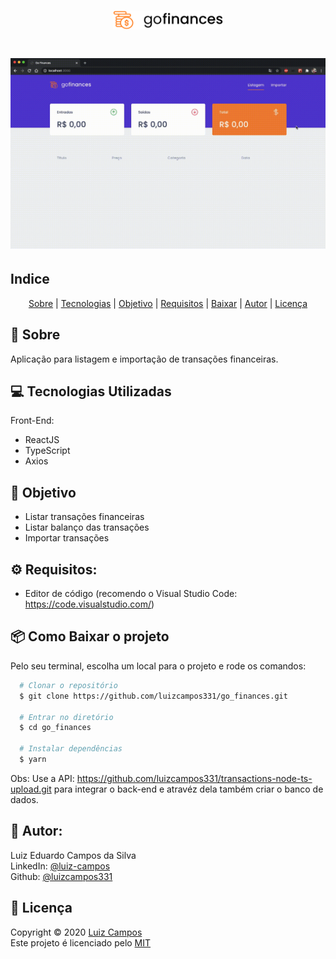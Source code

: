 <h1 align="center">
  <img src="src/assets/logo-preta.svg" height="30">
</h1>

<h1>
  <img src="src/assets/demo.gif">
</h1>

## Indice
<p align="center">
  <a href="#bookmark-sobre">Sobre</a> |
  <a href="#computer-tecnologias-utilizadas">Tecnologias</a> |
  <a href="#dart-objetivo">Objetivo</a> |
  <a href="#gear-requisitos">Requisitos</a> |
  <a href="#package-como-baixar-o-projeto">Baixar</a> |
  <a href="#bust_in_silhouette-autor">Autor</a> |
  <a href="#pencil-licença">Licença</a>
</p>

## :bookmark: Sobre
Aplicação para listagem e importação de transações financeiras.

## :computer: Tecnologias Utilizadas
Front-End:
- ReactJS
- TypeScript
- Axios

## :dart: Objetivo
- Listar transações financeiras
- Listar balanço das transações
- Importar transações

## :gear: Requisitos:
- Editor de código (recomendo o Visual Studio Code: https://code.visualstudio.com/)

## :package: Como Baixar o projeto
Pelo seu terminal, escolha um local para o projeto e rode os comandos:
```bash
  # Clonar o repositório
  $ git clone https://github.com/luizcampos331/go_finances.git

  # Entrar no diretório
  $ cd go_finances

  # Instalar dependências
  $ yarn

```
Obs: Use a API: https://github.com/luizcampos331/transactions-node-ts-upload.git para integrar o back-end e atravéz dela também criar o banco de dados.

## :bust_in_silhouette: Autor:
Luiz Eduardo Campos da Silva</br>
LinkedIn: <a href="https://www.linkedin.com/in/luiz-campos">@luiz-campos</a></br>
Github: <a href="https://www.github.com/luizcampos331">@luizcampos331</a>


## :pencil: Licença
Copyright © 2020 <a href="https://www.github.com/luizcampos331">Luiz Campos</a></br>
Este projeto é licenciado pelo <a href="LICENSE">MIT</a>
